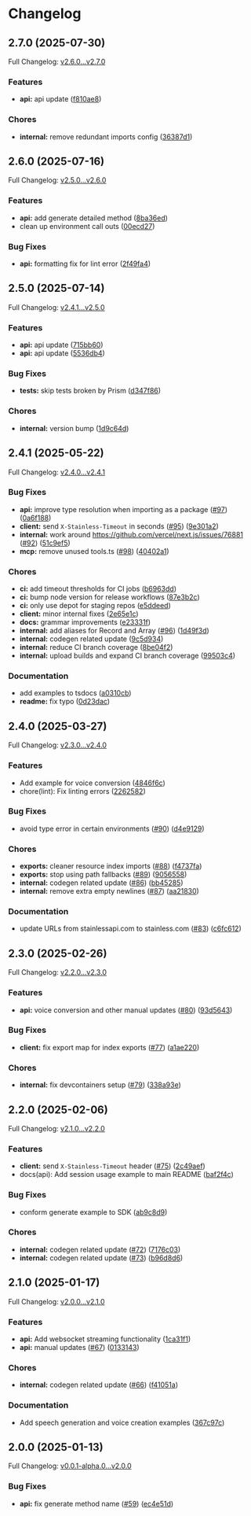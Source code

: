 # Changelog

## 2.7.0 (2025-07-30)

Full Changelog: [v2.6.0...v2.7.0](https://github.com/lmnt-com/lmnt-node/compare/v2.6.0...v2.7.0)

### Features

* **api:** api update ([f810ae8](https://github.com/lmnt-com/lmnt-node/commit/f810ae8a1165b2edc6a2629839bda8da394ba539))


### Chores

* **internal:** remove redundant imports config ([36387d1](https://github.com/lmnt-com/lmnt-node/commit/36387d1c0453e2f845f1bbf366529328415f183f))

## 2.6.0 (2025-07-16)

Full Changelog: [v2.5.0...v2.6.0](https://github.com/lmnt-com/lmnt-node/compare/v2.5.0...v2.6.0)

### Features

* **api:** add generate detailed method ([8ba36ed](https://github.com/lmnt-com/lmnt-node/commit/8ba36edfce77f8f3e5cd145108668707055edf37))
* clean up environment call outs ([00ecd27](https://github.com/lmnt-com/lmnt-node/commit/00ecd27578e48d35bd6079e31b2c7d44e0527e4f))


### Bug Fixes

* **api:** formatting fix for lint error ([2f49fa4](https://github.com/lmnt-com/lmnt-node/commit/2f49fa4027e72468cfb5f6a8a189f02e1eb54a19))

## 2.5.0 (2025-07-14)

Full Changelog: [v2.4.1...v2.5.0](https://github.com/lmnt-com/lmnt-node/compare/v2.4.1...v2.5.0)

### Features

* **api:** api update ([715bb60](https://github.com/lmnt-com/lmnt-node/commit/715bb60c3b5e4afa32cc9e97de4b5197a9e33287))
* **api:** api update ([5536db4](https://github.com/lmnt-com/lmnt-node/commit/5536db473f1472386f75d24ce04369f3ef070b79))


### Bug Fixes

* **tests:** skip tests broken by Prism ([d347f86](https://github.com/lmnt-com/lmnt-node/commit/d347f8687271a63ff52074b2a6ac6bbaf8d908d0))


### Chores

* **internal:** version bump ([1d9c64d](https://github.com/lmnt-com/lmnt-node/commit/1d9c64d6b5ef0a794d3ed27a852f48856cd5bc19))

## 2.4.1 (2025-05-22)

Full Changelog: [v2.4.0...v2.4.1](https://github.com/lmnt-com/lmnt-node/compare/v2.4.0...v2.4.1)

### Bug Fixes

* **api:** improve type resolution when importing as a package ([#97](https://github.com/lmnt-com/lmnt-node/issues/97)) ([0a6f188](https://github.com/lmnt-com/lmnt-node/commit/0a6f188bd5e411f9051b2e249d823ff155c1e6b9))
* **client:** send `X-Stainless-Timeout` in seconds ([#95](https://github.com/lmnt-com/lmnt-node/issues/95)) ([9e301a2](https://github.com/lmnt-com/lmnt-node/commit/9e301a28eeb8daa2cac382ac1656d6a13de2376d))
* **internal:** work around https://github.com/vercel/next.js/issues/76881 ([#92](https://github.com/lmnt-com/lmnt-node/issues/92)) ([51c9ef5](https://github.com/lmnt-com/lmnt-node/commit/51c9ef526927fa5fa97751e337baca90ea271bb7))
* **mcp:** remove unused tools.ts ([#98](https://github.com/lmnt-com/lmnt-node/issues/98)) ([40402a1](https://github.com/lmnt-com/lmnt-node/commit/40402a1c9636413a845b4b5408786d16c5c5462d))


### Chores

* **ci:** add timeout thresholds for CI jobs ([b6963dd](https://github.com/lmnt-com/lmnt-node/commit/b6963ddf3e8377d206c2515d9776bc3f01265fa5))
* **ci:** bump node version for release workflows ([87e3b2c](https://github.com/lmnt-com/lmnt-node/commit/87e3b2c3fa06f500a3e1449d32fcae081e429c55))
* **ci:** only use depot for staging repos ([e5ddeed](https://github.com/lmnt-com/lmnt-node/commit/e5ddeed26a5e759624f5da30b8d28d78bd089302))
* **client:** minor internal fixes ([2e65e1c](https://github.com/lmnt-com/lmnt-node/commit/2e65e1cc836b3cb1e2efecf8c1e8d0300763c905))
* **docs:** grammar improvements ([e23331f](https://github.com/lmnt-com/lmnt-node/commit/e23331f3c16e04573327fb889680f6dbb8a5cf2a))
* **internal:** add aliases for Record and Array ([#96](https://github.com/lmnt-com/lmnt-node/issues/96)) ([1d49f3d](https://github.com/lmnt-com/lmnt-node/commit/1d49f3dae525f2ce4b45f70a4f6d3a243141b71c))
* **internal:** codegen related update ([9c5d934](https://github.com/lmnt-com/lmnt-node/commit/9c5d9342df101fd774d18c1cbb79f4662233f096))
* **internal:** reduce CI branch coverage ([8be04f2](https://github.com/lmnt-com/lmnt-node/commit/8be04f2879ddb8992fc481a65af94bc897fa7973))
* **internal:** upload builds and expand CI branch coverage ([99503c4](https://github.com/lmnt-com/lmnt-node/commit/99503c4907f8898024c4d163f481e3eada01eeae))


### Documentation

* add examples to tsdocs ([a0310cb](https://github.com/lmnt-com/lmnt-node/commit/a0310cb7cdbca6c319588b21aeceada527b540e4))
* **readme:** fix typo ([0d23dac](https://github.com/lmnt-com/lmnt-node/commit/0d23dac83f2b159336cf67e16e924b21885fca92))

## 2.4.0 (2025-03-27)

Full Changelog: [v2.3.0...v2.4.0](https://github.com/lmnt-com/lmnt-node/compare/v2.3.0...v2.4.0)

### Features

* Add example for voice conversion ([4846f6c](https://github.com/lmnt-com/lmnt-node/commit/4846f6c4fc9f8a87619d134b5e139a358b527330))
* chore(lint): Fix linting errors ([2262582](https://github.com/lmnt-com/lmnt-node/commit/2262582ffef49d9ae05348e0a385e370bb0df1a9))


### Bug Fixes

* avoid type error in certain environments ([#90](https://github.com/lmnt-com/lmnt-node/issues/90)) ([d4e9129](https://github.com/lmnt-com/lmnt-node/commit/d4e91290e459e01fa13522ec071717b27e8a53cb))


### Chores

* **exports:** cleaner resource index imports ([#88](https://github.com/lmnt-com/lmnt-node/issues/88)) ([f4737fa](https://github.com/lmnt-com/lmnt-node/commit/f4737faf5095b965d05a838034640570e49acd72))
* **exports:** stop using path fallbacks ([#89](https://github.com/lmnt-com/lmnt-node/issues/89)) ([9056558](https://github.com/lmnt-com/lmnt-node/commit/90565587576e2a6f950eb9ef43e98ecd51caadb6))
* **internal:** codegen related update ([#86](https://github.com/lmnt-com/lmnt-node/issues/86)) ([bb45285](https://github.com/lmnt-com/lmnt-node/commit/bb45285ece0af99f5f114f33f6893f41effca98e))
* **internal:** remove extra empty newlines ([#87](https://github.com/lmnt-com/lmnt-node/issues/87)) ([aa21830](https://github.com/lmnt-com/lmnt-node/commit/aa218301ab02fece44a2b23e7d722e618ae364be))


### Documentation

* update URLs from stainlessapi.com to stainless.com ([#83](https://github.com/lmnt-com/lmnt-node/issues/83)) ([c6fc612](https://github.com/lmnt-com/lmnt-node/commit/c6fc612ca51ee49cf2ce3d7a2b12795056bcf9b9))

## 2.3.0 (2025-02-26)

Full Changelog: [v2.2.0...v2.3.0](https://github.com/lmnt-com/lmnt-node/compare/v2.2.0...v2.3.0)

### Features

* **api:** voice conversion and other manual updates ([#80](https://github.com/lmnt-com/lmnt-node/issues/80)) ([93d5643](https://github.com/lmnt-com/lmnt-node/commit/93d56436662f575e9d85a34958450706832c525b))


### Bug Fixes

* **client:** fix export map for index exports ([#77](https://github.com/lmnt-com/lmnt-node/issues/77)) ([a1ae220](https://github.com/lmnt-com/lmnt-node/commit/a1ae22069f3c834cf1ac693a540b408d2077b09f))


### Chores

* **internal:** fix devcontainers setup ([#79](https://github.com/lmnt-com/lmnt-node/issues/79)) ([338a93e](https://github.com/lmnt-com/lmnt-node/commit/338a93e3d0e8d8eaa01d980655477f6ec8444be2))

## 2.2.0 (2025-02-06)

Full Changelog: [v2.1.0...v2.2.0](https://github.com/lmnt-com/lmnt-node/compare/v2.1.0...v2.2.0)

### Features

* **client:** send `X-Stainless-Timeout` header ([#75](https://github.com/lmnt-com/lmnt-node/issues/75)) ([2c49aef](https://github.com/lmnt-com/lmnt-node/commit/2c49aef561f4464e412946fb85bcde9346d27e94))
* docs(api): Add session usage example to main README ([baf2f4c](https://github.com/lmnt-com/lmnt-node/commit/baf2f4c98247d028eb4ceae8cd5357aba063224f))


### Bug Fixes

* conform generate example to SDK ([ab9c8d9](https://github.com/lmnt-com/lmnt-node/commit/ab9c8d9666b44910089a187daa36f216d0011cf6))


### Chores

* **internal:** codegen related update ([#72](https://github.com/lmnt-com/lmnt-node/issues/72)) ([7176c03](https://github.com/lmnt-com/lmnt-node/commit/7176c0387a0ffaf0e11018b341cf90a70256ec2e))
* **internal:** codegen related update ([#73](https://github.com/lmnt-com/lmnt-node/issues/73)) ([b96d8d6](https://github.com/lmnt-com/lmnt-node/commit/b96d8d60683b6c5cbc6204efd3a4d191c72d8d3b))

## 2.1.0 (2025-01-17)

Full Changelog: [v2.0.0...v2.1.0](https://github.com/lmnt-com/lmnt-node/compare/v2.0.0...v2.1.0)

### Features

* **api:** Add websocket streaming functionality ([1ca31f1](https://github.com/lmnt-com/lmnt-node/commit/1ca31f18d45c86652a904d91b95cf760fc87a002))
* **api:** manual updates ([#67](https://github.com/lmnt-com/lmnt-node/issues/67)) ([0133143](https://github.com/lmnt-com/lmnt-node/commit/013314344a9bc05e85b894457fe858a055b095b9))


### Chores

* **internal:** codegen related update ([#66](https://github.com/lmnt-com/lmnt-node/issues/66)) ([f41051a](https://github.com/lmnt-com/lmnt-node/commit/f41051affcdd9b939da1b4e319fed55947e79941))


### Documentation

* Add speech generation and voice creation examples ([367c97c](https://github.com/lmnt-com/lmnt-node/commit/367c97c85408a660802d8e1ad772be69a5a8ee76))

## 2.0.0 (2025-01-13)

Full Changelog: [v0.0.1-alpha.0...v2.0.0](https://github.com/lmnt-com/lmnt-node/compare/v0.0.1-alpha.0...v2.0.0)

### Bug Fixes

* **api:** fix generate method name ([#59](https://github.com/lmnt-com/lmnt-node/issues/59)) ([ec4e51d](https://github.com/lmnt-com/lmnt-node/commit/ec4e51d932dd1052b459b0a7d2b7c2d09598e1fb))
